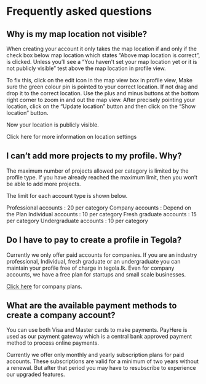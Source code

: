 # Frequently asked questions

## Why is my map location not visible?

When creating your account it only takes the map location if and only if the check box below map location which states “Above map location is correct”, is clicked. Unless you’ll see a “You haven't set your map location yet or it is not publicly visible” test above the map location in profile view.

To fix this, click on the edit icon in the map view box in profile view, Make sure the green colour pin is pointed to your correct location. If not drag and drop it to the correct location. Use the plus and minus buttons at the bottom right corner to zoom in and out the map view. After precisely pointing your location, click on the “Update location” button and then click on the “Show location” button.

Now your location is publicly visible.

Click here for more information on location settings

## I can’t add more projects to my profile. Why?

The maximum number of projects allowed per category is limited by the profile type. If you have already reached the maximum limit, then you won’t be able to add more projects.

The limit for each account type is shown below.

Professional accounts        : 20 per category
Company accounts         : Depend on the Plan
Individual accounts         : 10 per category
Fresh graduate accounts    : 15 per category
Undergraduate accounts    : 10 per category

## Do I have to pay to create a profile in Tegola?

Currently we only offer paid accounts for companies. If you are an industry professional, Individual, fresh graduate or an undergraduate you can maintain your profile free of charge in tegola.lk. Even for company accounts, we have a free plan for startups and small scale businesses.

[Click here](https://tegola.lk/company-pricing) for company plans.

## What are the available payment methods to create a company account?

You can use both Visa and Master cards to make payments. PayHere is used as our payment gateway which is a central bank approved payment method to process online payments.

Currently we offer only monthly and yearly subscription plans for paid accounts. These subscriptions are valid for a minimum of two years without a renewal. But after that period you may have to resubscribe to experience our upgraded features.


